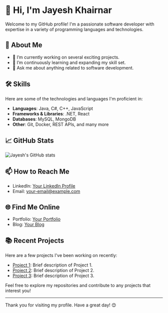 # 👋 Hi, I'm Jayesh Khairnar

Welcome to my GitHub profile! I'm a passionate software developer with expertise in a variety of programming languages and technologies.

## 💼 About Me

- 🔭 I’m currently working on several exciting projects.
- 🌱 I’m continuously learning and expanding my skill set.
- 💬 Ask me about anything related to software development.

## 🛠️ Skills

Here are some of the technologies and languages I'm proficient in:

- **Languages**: Java, C#, C++, JavaScript
- **Frameworks & Libraries**: .NET, React
- **Databases**: MySQL, MongoDB
- **Other**: Git, Docker, REST APIs, and many more

## 📈 GitHub Stats

![Jayesh's GitHub stats](https://github-readme-stats.vercel.app/api?username=your-github-username&show_icons=true&theme=radical)

## 📫 How to Reach Me

- LinkedIn: [Your LinkedIn Profile](https://www.linkedin.com/in/your-linkedin)
- Email: your-email@example.com

## 🌐 Find Me Online

- Portfolio: [Your Portfolio](https://your-portfolio-link)
- Blog: [Your Blog](https://your-blog-link)

## 📚 Recent Projects

Here are a few projects I've been working on recently:

- [Project 1](https://github.com/your-github-username/project-1): Brief description of Project 1.
- [Project 2](https://github.com/your-github-username/project-2): Brief description of Project 2.
- [Project 3](https://github.com/your-github-username/project-3): Brief description of Project 3.

Feel free to explore my repositories and contribute to any projects that interest you!

---

Thank you for visiting my profile. Have a great day! 😊
